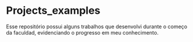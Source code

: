 # Projects_examples

Esse repositório possui alguns trabalhos que desenvolvi durante o começo da faculdad, evidenciando o progresso em meu conhecimento.

